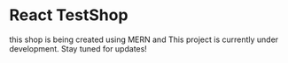 # React TestShop
this shop is being created using MERN and 
This project is currently under development. Stay tuned for updates!
